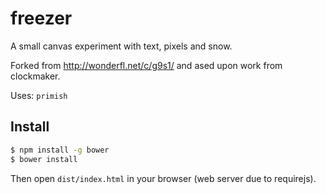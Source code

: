 freezer
=======

A small canvas experiment with text, pixels and snow.

Forked from http://wonderfl.net/c/g9s1/ and ased upon work from clockmaker.

Uses: `primish`

## Install

```sh
$ npm install -g bower
$ bower install
```

Then open `dist/index.html` in your browser (web server due to requirejs).